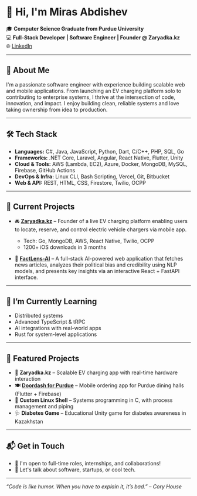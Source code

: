 # 👋 Hi, I'm Miras Abdishev

🎓 **Computer Science Graduate from Purdue University**  
💻 **Full-Stack Developer | Software Engineer | Founder @ Zaryadka.kz**  
🌐 [LinkedIn](https://www.linkedin.com/in/miras-abdishev) 

---

## 🚀 About Me

I'm a passionate software engineer with experience building scalable web and mobile applications. From launching an EV charging platform solo to contributing to enterprise systems, I thrive at the intersection of code, innovation, and impact. I enjoy building clean, reliable systems and love taking ownership from idea to production.

---

## 🛠 Tech Stack

- **Languages:** C#, Java, JavaScript, Python, Dart, C/C++, PHP, SQL, Go  
- **Frameworks:** .NET Core, Laravel, Angular, React Native, Flutter, Unity  
- **Cloud & Tools:** AWS (Lambda, EC2), Azure, Docker, MongoDB, MySQL, Firebase, GitHub Actions  
- **DevOps & Infra:** Linux CLI, Bash Scripting, Vercel, Git, Bitbucket  
- **Web & API:** REST, HTML, CSS, Firestore, Twilio, OCPP  

---

## 🔭 Current Projects

- 🚘 **[Zaryadka.kz](https://apps.apple.com/us/app/zaryadka-kz/id6590619908)** – Founder of a live EV charging platform enabling users to locate, reserve, and control electric vehicle chargers via mobile app.  
  - Tech: Go, MongoDB, AWS, React Native, Twilio, OCPP  
  - 1200+ iOS downloads in 3 months

- 📄 **[FactLens-AI](https://github.com/mirazik18/FaseLens-AI)** – A full-stack AI-powered web application that fetches news articles, analyzes their political bias and credibility using NLP models, and presents key insights via an interactive React + FastAPI interface.

---

## 🧠 I’m Currently Learning

- Distributed systems  
- Advanced TypeScript & tRPC  
- AI integrations with real-world apps  
- Rust for system-level applications

---

## 📌 Featured Projects

- 🔌 **Zaryadka.kz** – Scalable EV charging app with real-time hardware interaction
- 🍽️ **[Doordash for Purdue](https://github.com/mirazik18/Purdue-Dash)** – Mobile ordering app for Purdue dining halls (Flutter + Firebase)
- 🧠 **Custom Linux Shell** – Systems programming in C, with process management and piping
- 🩺 **Diabetes Game** – Educational Unity game for diabetes awareness in Kazakhstan

---



## 📬 Get in Touch

- 💼 I'm open to full-time roles, internships, and collaborations!
- 💬 Let's talk about software, startups, or cool tech.

---

_“Code is like humor. When you have to explain it, it’s bad.” – Cory House_
